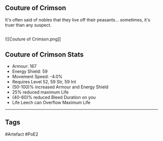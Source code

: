 ## Couture of Crimson
It's often said of nobles that they live off their peasants... sometimes, it's truer than any suspect.
##
![[Couture of Crimson.png]]
## Couture of Crimson Stats
- Armour: 167
- Energy Shield: 59
- Movement Speed: -4.0%
- Requires Level 52, 59 Str, 59 Int
- (50-100)% increased Armour and Energy Shield
- 25% reduced maximum Life
- (40-60)% reduced Bleed Duration on you
- Life Leech can Overflow Maximum Life


---
## Tags
#Artefact
#PoE2